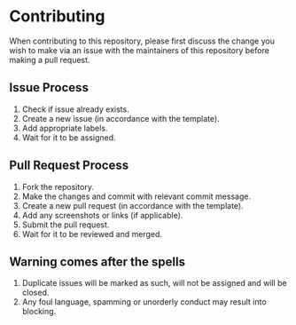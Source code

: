 # Contributing

When contributing to this repository, please first discuss the change you wish to make via an issue with 
the maintainers of this repository before making a pull request. 

## Issue Process

1. Check if issue already exists.
2. Create a new issue (in accordance with the template).
3. Add appropriate labels.
4. Wait for it to be assigned.

## Pull Request Process

1. Fork the repository.
2. Make the changes and commit with relevant commit message.
3. Create a new pull request (in accordance with the template).
4. Add any screenshots or links (if applicable).
5. Submit the pull request.
6. Wait for it to be reviewed and merged.

## Warning comes after the spells

1. Duplicate issues will be marked as such, will not be assigned and will be closed.
2. Any foul language, spamming or unorderly conduct may result into blocking.
